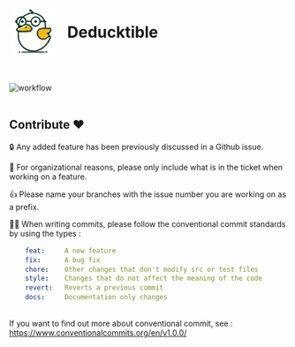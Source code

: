 # <div style="display: flex; align-items: center; gap: 20px;"><img height="85" alt="Deducktible logo" src="./src/assets/icon.svg" /> Deducktible</div>

<br />

![workflow](https://github.com/socraft-public/Deducktible/actions/workflows/deploy.yml/badge.svg)
<br /><br />

## Contribute ❤️

🔒 Any added feature has been previously discussed in a Github issue.

🙏 For organizational reasons, please only include what is in the ticket when working on a feature.

👍 Please name your branches with the issue number you are working on as a prefix.

🕵️‍♂️ When writing commits, please follow the conventional commit standards by using the types :

```yaml
    feat:     A new feature
    fix:      A bug fix
    chore:    Other changes that don't modify src or test files
    style:    Changes that do not affect the meaning of the code
    revert:   Reverts a previous commit
    docs:     Documentation only changes
```

<br/>
If you want to find out more about conventional commit, see : <a href="https://www.conventionalcommits.org/en/v1.0.0/">https://www.conventionalcommits.org/en/v1.0.0/</a>
